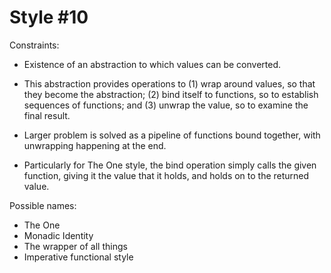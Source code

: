 # Style #10

Constraints:

- Existence of an abstraction to which values can be
  converted.

- This abstraction provides operations to (1) wrap
  around values, so that they become the abstraction; (2) bind
  itself to functions, so to establish sequences of functions;
  and (3) unwrap the value, so to examine the final result.

- Larger problem is solved as a pipeline of functions bound
  together, with unwrapping happening at the end.

- Particularly for The One style, the bind operation simply
  calls the given function, giving it the value that it holds, and holds
  on to the returned value.

Possible names:

- The One
- Monadic Identity
- The wrapper of all things
- Imperative functional style
